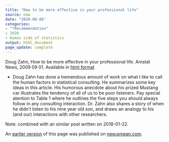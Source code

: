 ```yaml
---
title: "How to be more effective in your professional life"
source: new
date: "2020-08-06"
categories:
- "*Recommendation"
- 2020
- Human side of statistics
output: html_document
page_update: complete
---
```


Doug Zahn, How to be more effective in your professional life. Amstat News, 2009 09 01. Available in [html format](https://magazine.amstat.org/blog/2009/09/01/heartofastatcareersept09/) 


<!---More--->

+ Doug Zahn has done a tremendous amount of work on what I like to call
the human factors in statistical consulting. He summarizes some key
ideas in this article. His humorous anecdote about his prized Mustang
car illustrates the tendency of all of us to be poor listeners. Pay
special atention to Table 1 where he outlines the five steps you should
always follow in any consulting interaction. Dr. Zahn also shares a story of when he didn't listen to his nine year old son, and draws an analogy to his (and our) interactions with other researchers.

Note: combined with an similar post written on 2018-01-22.

An [earlier version][sim2] of this page was published on [new.pmean.com][sim1].

[sim1]: http://new.pmean.com
[sim2]: http://new.pmean.com/be-more-effective/
